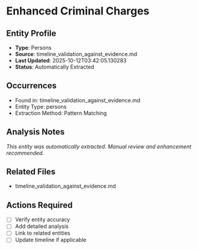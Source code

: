 # Enhanced Criminal Charges

## Entity Profile
- **Type**: Persons
- **Source**: timeline_validation_against_evidence.md
- **Last Updated**: 2025-10-12T03:42:05.130283
- **Status**: Automatically Extracted

## Occurrences
- Found in: timeline_validation_against_evidence.md
- Entity Type: persons
- Extraction Method: Pattern Matching

## Analysis Notes
*This entity was automatically extracted. Manual review and enhancement recommended.*

## Related Files
- timeline_validation_against_evidence.md

## Actions Required
- [ ] Verify entity accuracy
- [ ] Add detailed analysis
- [ ] Link to related entities
- [ ] Update timeline if applicable
